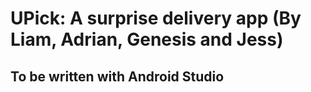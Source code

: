 # UPick: A surprise delivery app (By Liam, Adrian, Genesis and Jess)
## To be written with Android Studio
